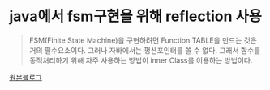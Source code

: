 # java에서 fsm구현을 위해 reflection 사용
> FSM(Finite State Machine)을 구현하려면 Function TABLE을 만드는 것은 거의 필수요소이다. 
그러나 자바에서는 펑션포인터를 쓸 수 없다. 그래서 함수를 동적처리하기 위해 자주 사용하는 방법이 
inner Class를 이용하는 방법이다.

[원본블로그](http://blog.naver.com/adsloader/50139711121)
